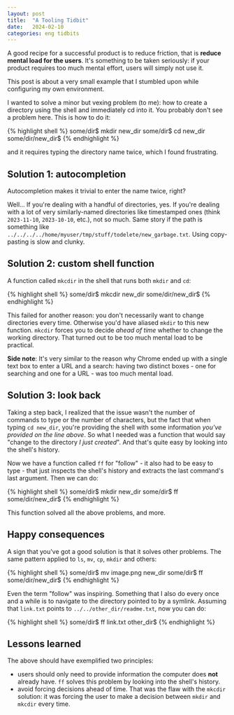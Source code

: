 ```yaml
---
layout: post
title:  "A Tooling Tidbit"
date:   2024-02-10
categories: eng tidbits
---
```


A good recipe for a successful product is to reduce friction, that is **reduce mental load for the users**. It's something to be taken seriously: if your product requires too much mental effort, users will simply not use it.

This post is about a very small example that I stumbled upon while configuring my own environment.

I wanted to solve a minor but vexing problem (to me): how to create a directory using the shell and immediately cd into it. You probably don't see a problem here. This is how to do it:

{% highlight shell %}
some/dir$ mkdir new_dir
some/dir$ cd new_dir
some/dir/new_dir$ 
{% endhighlight %}

and it requires typing the directory name twice, which I found frustrating.

## Solution 1: autocompletion

Autocompletion makes it trivial to enter the name twice, right? 

Well... If you're dealing with a handful of directories, yes. If you're dealing with a lot of very similarly-named directories like timestamped ones (think `2023-11-10`, `2023-10-10`, etc.), not so much. Same story if the path is something like `../../../../home/myuser/tmp/stuff/todelete/new_garbage.txt`. Using copy-pasting is slow and clunky.

## Solution 2: custom shell function
A function called `mkcdir` in the shell that runs both `mkdir` and `cd`:

{% highlight shell %}
some/dir$ mkcdir new_dir
some/dir/new_dir$ 
{% endhighlight %}

This failed for another reason: you don't necessarily want to change directories every time. Otherwise you'd have aliased `mkdir` to this new function. `mkcdir` forces you to decide *ahead of time* whether to change the working directory. That turned out to be too much mental load to be practical.

**Side note**: It's very similar to the reason why Chrome ended up with a single text box to enter a URL and a search: having two distinct boxes - one for searching and one for a URL - was too much mental load.

## Solution 3: look back

Taking a step back, I realized that the issue wasn't the number of commands to type or the number of characters, but the fact that when typing `cd new_dir`, you're providing the shell with some information *you've provided on the line above*. So what I needed was a function that would say "change to the directory *I just created*". And that's quite easy by looking into the shell's history. 

Now we have a function called `ff` for "follow" - it also had to be easy to type - that just inspects the shell's history and extracts the last command's last argument. Then we can do:

{% highlight shell %}
some/dir$ mkdir new_dir
some/dir$ ff
some/dir/new_dir$ 
{% endhighlight %}

This function solved all the above problems, and more.

## Happy consequences
A sign that you've got a good solution is that it solves other problems. The same pattern applied to `ls`, `mv`, `cp`, `mkdir` and others:

{% highlight shell %}
some/dir$ mv image.png new_dir
some/dir$ ff
some/dir/new_dir$ 
{% endhighlight %}

Even the term "follow" was inspiring. Something that I also do every once and a while is to navigate to the directory pointed to by a symlink. Assuming that `link.txt` points to `../../other_dir/readme.txt`, now you can do:

{% highlight shell %}
some/dir$ ff link.txt
other_dir$ 
{% endhighlight %}

## Lessons learned
The above should have exemplified two principles:

- users should only need to provide information the computer does **not** already have. `ff` solves this problem by looking into the shell's history.
- avoid forcing decisions ahead of time. That was the flaw with the `mkcdir` solution: it was forcing the user to make a decision between `mkdir` and `mkcdir` every time. 
